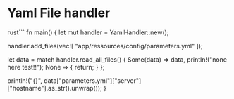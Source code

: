 # Yaml File handler

rust```
fn main() {
  let mut handler = YamlHandler::new();

  handler.add_files(vec![
      "app/ressources/config/parameters.yml"
  ]);

  let data = match handler.read_all_files() {
      Some(data)  => data,
          println!("none here test!!");
      None           => {
          return;
      }
  };

  println!("{}", data["parameters.yml"]["server"]["hostname"].as_str().unwrap());
}
```
